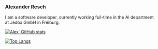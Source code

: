 ### Alexander Resch

I am a software developer, currently working full-time in the AI department at Jedox GmbH in Freiburg.

[![Alex' GitHub stats](https://github-readme-stats.vercel.app/api?username=TheNamesAlex)](https://github.com/TheNamesAlex/github-readme-stats)


[![Top Langs](https://github-readme-stats.vercel.app/api/top-langs/?username=TheNamesAlex&theme=chartreuse-dark&langs_count=8&layout=compact)]()
